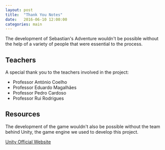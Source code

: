 ```yaml
---
layout: post
title:  "Thank You Notes"
date:   2016-06-10 12:00:00
categories: main
---
```


The development of Sebastian's Adventure wouldn't be possible without the help of a variety of people that were essential to the process.

## Teachers

A special thank you to the teachers involved in the project:

- Professor António Coelho
- Professor Eduardo Magalhães
- Professor Pedro Cardoso
- Professor Rui Rodrigues

## Resources

The development of the game wouldn't also be possible without the team behind Unity, the game engine we used to develop this project.

[Unity Official Website](http://unity3d.com)
